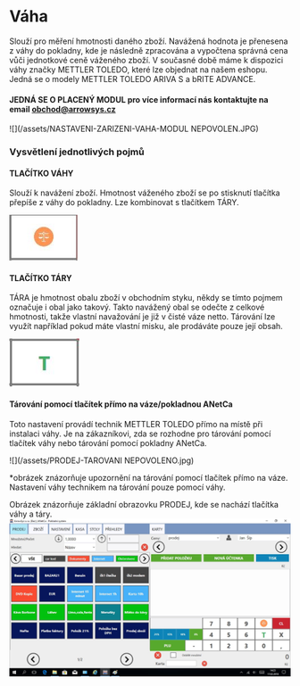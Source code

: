 # Váha

Slouží pro měření hmotnosti daného zboží. Navážená hodnota je přenesena z váhy do pokladny, kde je následně zpracována a vypočtena správná cena vůči jednotkové ceně váženého zboží. V současné době máme k dispozici váhy značky METTLER TOLEDO, které lze objednat na našem eshopu. Jedná se o modely METTLER TOLEDO ARIVA S a bRITE ADVANCE.

#### JEDNÁ SE O PLACENÝ MODUL pro více informací nás kontaktujte na email obchod@arrowsys.cz

![](/assets/NASTAVENI-ZARIZENI-VAHA-MODUL NEPOVOLEN.JPG)

### Vysvětlení jednotlivých pojmů

#### **TLAČÍTKO VÁHY**

Slouží k navážení zboží. Hmotnost váženého zboží se po stisknutí tlačítka přepíše z váhy do pokladny. Lze kombinovat s tlačítkem TÁRY.

![](/assets/KALKULAČKA-VÁHA.JPG)

#### **TLAČÍTKO TÁRY**

TÁRA je hmotnost obalu zboží v obchodním styku, někdy se tímto pojmem označuje i obal jako takový. Takto navážený obal se odečte z celkové hmotnosti, takže vlastní navažování je již v čisté váze netto. Tárování lze využít například pokud máte vlastní misku, ale prodáváte pouze její obsah.

![](/assets/KALKULAČKA-TÁRY.JPG)

#### Tárování pomocí tlačítek přímo na váze/pokladnou ANetCa

Toto nastavení provádí technik METTLER TOLEDO přímo na místě při instalaci váhy. Je na zákazníkovi, zda se rozhodne pro tárování pomocí tlačítek váhy nebo tárování pomocí pokladny ANetCa.

![](/assets/PRODEJ-TAROVANI NEPOVOLENO.jpg)

\*obrázek znázorňuje upozornění na tárování pomocí tlačítek přímo na váze. Nastavení váhy technikem na tárování pouze pomocí váhy.

Obrázek znázorňuje základní obrazovku PRODEJ, kde se nachází tlačítka váhy a táry.![](/assets/VAZENI-TARA.png)

### 

## 



